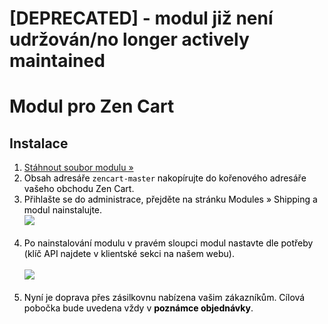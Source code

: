# [DEPRECATED] - modul již není udržován/no longer actively maintained

<h1>Modul pro Zen Cart</h1>
<h2>Instalace</h2>
<ol style="color: black; ">
  <li><a href="https://github.com/Zasilkovna/zencart/archive/master.zip">Stáhnout soubor modulu &raquo;</a></li>
  <li>
    Obsah adresáře <code>zencart-master</code> nakopírujte do kořenového adresáře vašeho obchodu Zen Cart.<br>
  </li>
  <li>
    Přihlašte se do administrace, přejděte na stránku Modules » Shipping a modul nainstalujte.<br>
    <a href="https://cloud.githubusercontent.com/assets/11771520/9039448/cb607f10-39fb-11e5-8f8a-794f4e6296c4.png"><img src="https://cloud.githubusercontent.com/assets/11771520/9039448/cb607f10-39fb-11e5-8f8a-794f4e6296c4.png"></a><br><br>
  </li>
  <li>
    Po nainstalování modulu v pravém sloupci modul nastavte dle potřeby (klíč API najdete v klientské sekci na našem webu).<br><br>
    <a href="https://cloud.githubusercontent.com/assets/11771520/9039453/d031312e-39fb-11e5-9df2-9b2672368dd2.png"><img src="https://cloud.githubusercontent.com/assets/11771520/9039453/d031312e-39fb-11e5-9df2-9b2672368dd2.png"></a><br><br>
  </li>
  <li>
    Nyní je doprava přes zásilkovnu nabízena vašim zákazníkům. Cílová pobočka bude uvedena vždy v <strong>poznámce objednávky</strong>.
  </li>
</ol>
